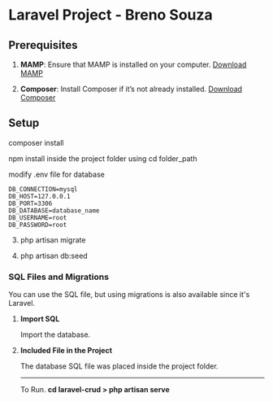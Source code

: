 # Laravel Project - Breno Souza

## Prerequisites

1. **MAMP**: Ensure that MAMP is installed on your computer. [Download MAMP](https://www.mamp.info/en/)

2. **Composer**: Install Composer if it’s not already installed. [Download Composer](https://getcomposer.org/)

## Setup

composer install

npm install inside the project folder using cd folder_path

modify .env file for database

```
DB_CONNECTION=mysql
DB_HOST=127.0.0.1
DB_PORT=3306
DB_DATABASE=database_name
DB_USERNAME=root
DB_PASSWORD=root
```

3. php artisan migrate

4. php artisan db:seed

### **SQL Files and Migrations**

You can use the SQL file, but using migrations is also available since it's Laravel.

1. **Import SQL**

   Import the database.

2. **Included File in the Project**

   The database SQL file was placed inside the project folder.

   ___

      To Run. **cd laravel-crud > php artisan serve**
